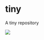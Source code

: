 # tiny
A tiny repository

[![](https://img.shields.io/npm/v/@abutterworth/tiny.svg?style=flat-square)](https://github.com/abutterworth/tiny)
